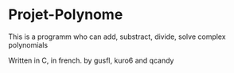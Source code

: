 Projet-Polynome
===============

This is a programm who can add, substract, divide, solve complex polynomials

Written in C, in french. 
by gusfl, kuro6 and qcandy

